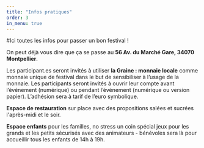 ```yaml
---
title: "Infos pratiques"
order: 3
in_menu: true
---
```

#Ici toutes les infos pour passer un bon festival !

On peut déjà vous dire que ça se passe au **56 Av. du Marché Gare, 34070 Montpellier**.

Les participant.es seront invités à utiliser **la Graine : monnaie locale** comme monnaie unique de festival dans le but de sensibiliser à l’usage de la monnaie. Les participants seront invités à ouvrir leur compte avant l’événement (numérique) ou pendant l’événement (numérique ou version papier). L’adhésion sera à tarif de l’euro symbolique.
 
**Espace de restauration** sur place avec des propositions salées et sucrées l'après-midi et le soir. 

**Espace enfants** pour les familles, no stress un coin spécial jeux pour les grands et les petits sécurisés avec des animateurs - bénévoles sera là pour accueillir tous les enfants de 14h à 19h. 